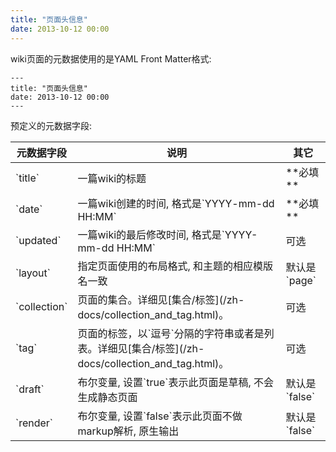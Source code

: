 ```yaml
---
title: "页面头信息"
date: 2013-10-12 00:00
---
```


wiki页面的元数据使用的是YAML Front Matter格式:

	---
	title: "页面头信息"
	date: 2013-10-12 00:00
	---

预定义的元数据字段:

<table class="table table-bordered table-hover" markdown="1">
  <thead>
    <tr>
      <th>元数据字段</th>
      <th>说明</th>
      <th>其它</th>
    </tr>
  </thead>
  <tbody>
    <tr>
      <td>`title`</td>
      <td>一篇wiki的标题</td>
      <td>**必填**</td>
    </tr>
    <tr>
      <td>`date`</td>
      <td>一篇wiki创建的时间, 格式是`YYYY-mm-dd HH:MM`</td>
      <td>**必填**</td>
    </tr>
    <tr>
      <td>`updated`</td>
      <td>一篇wiki的最后修改时间, 格式是`YYYY-mm-dd HH:MM`</td>
      <td>可选</td>
    </tr>
    <tr>
      <td>`layout`</td>
      <td>指定页面使用的布局格式, 和主题的相应模版名一致</td>
      <td>默认是`page`</td>
    </tr>
    <tr>
      <td>`collection`</td>
      <td>页面的集合。详细见[集合/标签](/zh-docs/collection_and_tag.html)。</td>
      <td>可选</td>
    </tr>
    <tr>
      <td>`tag`</td>
      <td>页面的标签，以`逗号`分隔的字符串或者是列表。详细见[集合/标签](/zh-docs/collection_and_tag.html)。</td>
      <td>可选</td>
    </tr>
    <tr>
      <td>`draft`</td>
      <td>布尔变量, 设置`true`表示此页面是草稿, 不会生成静态页面</td>
      <td>默认是`false`</td>
    </tr>
    <tr>
      <td>`render`</td>
      <td>布尔变量, 设置`false`表示此页面不做markup解析, 原生输出</td>
      <td>默认是`false`</td>
    </tr>
  </tbody>
</table>
